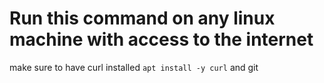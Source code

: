 # Run this command on any linux machine with access to the internet

make sure to have curl installed `apt install -y curl` and git

